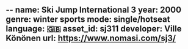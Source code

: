 --
name: Ski Jump International 3
year: 2000
genre: winter sports
mode: single/hotseat
language: 🇬🇧
asset_id: sj311
developer: Ville Könönen
url: https://www.nomasi.com/sj3/
--